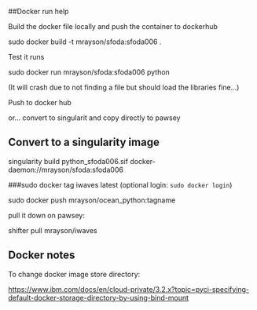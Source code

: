 ##Docker run help

Build the docker file locally and push the container to dockerhub

sudo docker build -t mrayson/sfoda:sfoda006 .

Test it runs

sudo docker run mrayson/sfoda:sfoda006 python 

(It will crash due to not finding a file but should load the libraries fine...)

Push to docker hub

or... convert to singularit and copy directly to pawsey

## Convert to a singularity image

singularity build python_sfoda006.sif docker-daemon://mrayson/sfoda:sfoda006

###sudo docker tag iwaves latest
(optional login: `sudo docker login`)

sudo docker push mrayson/ocean_python:tagname

pull it down on pawsey:

shifter pull mrayson/iwaves

## Docker notes

To change docker image store directory:

https://www.ibm.com/docs/en/cloud-private/3.2.x?topic=pyci-specifying-default-docker-storage-directory-by-using-bind-mount
